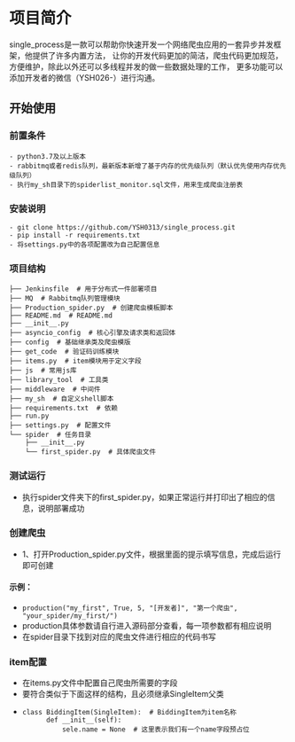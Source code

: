 # 项目简介
single_process是一款可以帮助你快速开发一个网络爬虫应用的一套异步并发框架，他提供了许多内置方法，
让你的开发代码更加的简洁，爬虫代码更加规范，方便维护，除此以外还可以多线程并发的做一些数据处理的工作，
更多功能可以添加开发者的微信（YSH026-）进行沟通。

## 开始使用

### 前置条件
    - python3.7及以上版本
    - rabbitmq或者redis队列，最新版本新增了基于内存的优先级队列（默认优先使用内存优先级队列）
    - 执行my_sh目录下的spiderlist_monitor.sql文件，用来生成爬虫注册表
### 安装说明
    - git clone https://github.com/YSH0313/single_process.git
    - pip install -r requirements.txt
    - 将settings.py中的各项配置改为自己配置信息

### 项目结构
    ├── Jenkinsfile  # 用于分布式一件部署项目
    ├── MQ  # Rabbitmq队列管理模块
    ├── Production_spider.py  # 创建爬虫模板脚本
    ├── README.md  # README.md
    ├── __init__.py
    ├── asyncio_config  # 核心引擎及请求类和返回体
    ├── config  # 基础继承类及爬虫模版
    ├── get_code  # 验证码训练模块
    ├── items.py  # item模块用于定义字段
    ├── js  # 常用js库
    ├── library_tool  # 工具类
    ├── middleware  # 中间件
    ├── my_sh  # 自定义shell脚本
    ├── requirements.txt  # 依赖
    ├── run.py
    ├── settings.py  # 配置文件
    └── spider  # 任务目录
        ├── __init__.py
        └── first_spider.py  # 具体爬虫文件


### 测试运行
- 执行spider文件夹下的first_spider.py，如果正常运行并打印出了相应的信息，说明部署成功

### 创建爬虫
- 1、打开Production_spider.py文件，根据里面的提示填写信息，完成后运行即可创建
#### 示例：
- `production("my_first", True, 5, "[开发者]", "第一个爬虫", "your_spider/my_first/")`
- production具体参数请自行进入源码部分查看，每一项参数都有相应说明
- 在spider目录下找到对应的爬虫文件进行相应的代码书写

### item配置
- 在items.py文件中配置自己爬虫所需要的字段
- 要符合类似于下面这样的结构，且必须继承SingleItem父类
- ```
  class BiddingItem(SingleItem):  # BiddingItem为item名称
        def __init__(self):
            sele.name = None  # 这里表示我们有一个name字段预占位
  ```